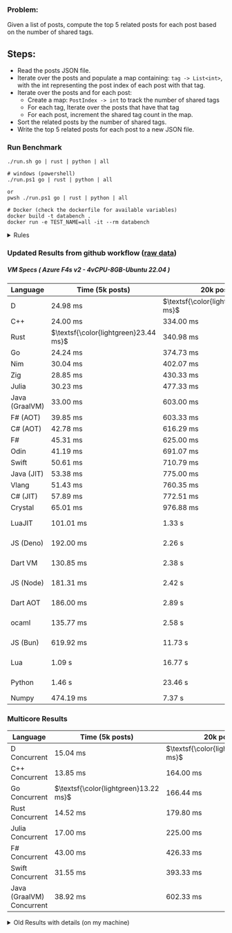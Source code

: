 ### Problem:

Given a list of posts, compute the top 5 related posts for each post based on the number of shared tags.

## Steps:

-   Read the posts JSON file.
-   Iterate over the posts and populate a map containing: `tag -> List<int>`, with the int representing the post index of each post with that tag.
-   Iterate over the posts and for each post:
    -   Create a map: `PostIndex -> int` to track the number of shared tags
    -   For each tag, Iterate over the posts that have that tag
    -   For each post, increment the shared tag count in the map.
-   Sort the related posts by the number of shared tags.
-   Write the top 5 related posts for each post to a new JSON file.

### Run Benchmark

```
./run.sh go | rust | python | all

# windows (powershell)
./run.ps1 go | rust | python | all

or
pwsh ./run.ps1 go | rust | python | all

# Docker (check the dockerfile for available variables)
docker build -t databench .
docker run -e TEST_NAME=all -it --rm databench
```

<details>
<summary> Rules </summary>

<h3>No:</h3>

-   FFI (including assembly inlining)
-   Unsafe code blocks
-   Custom benchmarking
-   Disabling runtime checks (bounds etc)
-   Specific hardware targeting
-   SIMD for single threaded solutions
-   Hardcoding number of posts
-   Lazy evaluation (Unless results are computed at runtime and timed)
-   Computation Caching

<h3>Must:</h3>

-   Support up to 100,000 posts
-   Parse json at runtime
-   Support up to 100 tags
-   Use a stable release of the compiler/runtime
-   Represent tags as strings
-   Be production ready
-   Use general purpose datastructures (not tailored for this benchmark)
</details>

### Updated Results from github workflow ([raw data](https://github.com/jinyus/related_post_gen/blob/main/raw_results.md))

##### VM Specs ( Azure F4s v2 - 4vCPU-8GB-Ubuntu 22.04 )

| Language       | Time (5k posts)                       | 20k posts                              | 60k posts                           | Total    |
| -------------- | ------------------------------------- | -------------------------------------- | ----------------------------------- | -------- |
| D | 24.98 ms | $\textsf{\color{lightgreen}315.52 ms}$ | $\textsf{\color{lightgreen}2.70 s}$ | 3.04 s |
| C++ | 24.00 ms | 334.00 ms | 2.95 s | 3.31 s |
| Rust | $\textsf{\color{lightgreen}23.44 ms}$ | 340.98 ms | 3.04 s | 3.40 s |
| Go | 24.24 ms | 374.73 ms | 3.28 s | 3.68 s |
| Nim | 30.04 ms | 402.07 ms | 3.56 s | 4.00 s |
| Zig | 28.85 ms | 430.33 ms | 3.84 s | 4.30 s |
| Julia | 30.23 ms | 477.33 ms | 4.22 s | 4.73 s |
| Java (GraalVM) | 33.00 ms | 603.00 ms | 4.21 s | 4.84 s |
| F# (AOT) | 39.85 ms | 603.33 ms | 5.20 s | 5.84 s |
| C# (AOT) | 42.78 ms | 616.29 ms | 5.42 s | 6.08 s |
| F# | 45.31 ms | 625.00 ms | 5.49 s | 6.16 s |
| Odin | 41.19 ms | 691.07 ms | 6.10 s | 6.84 s |
| Swift | 50.61 ms | 710.79 ms | 6.18 s | 6.94 s |
| Java (JIT) | 53.38 ms | 775.00 ms | 6.46 s | 7.29 s |
| Vlang | 51.43 ms | 760.35 ms | 6.66 s | 7.47 s |
| C# (JIT) | 57.89 ms | 772.51 ms | 6.77 s | 7.60 s |
| Crystal | 65.01 ms | 976.88 ms | 8.64 s | 9.69 s |
| LuaJIT | 101.01 ms | 1.33 s | 10.71 s | 12.13 s |
| JS (Deno) | 192.00 ms | 2.26 s | 20.03 s | 22.48 s |
| Dart VM | 130.85 ms | 2.38 s | 21.09 s | 23.60 s |
| JS (Node) | 181.31 ms | 2.42 s | 21.46 s | 24.07 s |
| Dart AOT | 186.00 ms | 2.89 s | 25.80 s | 28.87 s |
| ocaml | 135.77 ms | 2.58 s | 32.71 s | 35.42 s |
| JS (Bun) | 619.92 ms | 11.73 s | 109.05 s | 121.40 s |
| Lua | 1.09 s | 16.77 s | 149.91 s | 167.77 s |
| Python | 1.46 s | 23.46 s | 215.71 s | 240.64 s |
| Numpy | 474.19 ms | 7.37 s | OOM | N/A |

### Multicore Results

| Language       | Time (5k posts) | 20k posts        | 60k posts        | Total     |
| -------------- | --------------- | ---------------- | ---------------- | --------- |
| D Concurrent | 15.04 ms | $\textsf{\color{lightgreen}145.67 ms}$ | $\textsf{\color{lightgreen}1.16 s}$ | 1.32 s |
| C++ Concurrent | 13.85 ms | 164.00 ms | 1.38 s | 1.56 s |
| Go Concurrent | $\textsf{\color{lightgreen}13.22 ms}$ | 166.44 ms | 1.42 s | 1.60 s |
| Rust Concurrent | 14.52 ms | 179.80 ms | 1.57 s | 1.77 s |
| Julia Concurrent | 17.00 ms | 225.00 ms | 1.94 s | 2.19 s |
| F# Concurrent | 43.00 ms | 426.33 ms | 3.35 s | 3.82 s |
| Swift Concurrent | 31.55 ms | 393.33 ms | 3.46 s | 3.89 s |
| Java (GraalVM) Concurrent | 38.92 ms | 602.33 ms | 5.31 s | 5.95 s |

<details>
<summary> Old Results with details (on my machine) </summary>

| Language   | Processing Time | Total (+ I/O) | Details                                                                                                                                                                                                                                                                                         |
| ---------- | --------------- | ------------- | ----------------------------------------------------------------------------------------------------------------------------------------------------------------------------------------------------------------------------------------------------------------------------------------------- |
| Rust       | -               | 4.5s          | Initial                                                                                                                                                                                                                                                                                         |
| Rust v2    | -               | 2.60s         | Replace std HashMap with fxHashMap by [phazer99](https://www.reddit.com/r/rust/comments/16plgok/comment/k1rtr4x/?utm_source=share&utm_medium=web2x&context=3)                                                                                                                                   |
| Rust v3    | -               | 1.28s         | Preallocate and reuse map and unstable sort by [vdrmn](https://www.reddit.com/r/rust/comments/16plgok/comment/k1rzo7g/?utm_source=share&utm_medium=web2x&context=3) and [Darksonn](https://www.reddit.com/r/rust/comments/16plgok/comment/k1rzwdx/?utm_source=share&utm_medium=web2x&context=3) |
| Rust v4    | -               | 0.13s         | Use Post index as key instead of Pointer and Binary Heap by [RB5009](https://www.reddit.com/r/rust/comments/16plgok/comment/k1s5ea0/?utm_source=share&utm_medium=web2x&context=3)                                                                                                               |
| Rust v5    | 38ms            | 52ms          | Rm hashing from loop and use vec[count] instead of map[index]count by RB5009                                                                                                                                                                                                                    |
| Rust v6    | 23ms            | 36ms          | Optimized Binary Heap Ops by [scottlamb](https://github.com/jinyus/related_post_gen/pull/12)                                                                                                                                                                                                    |
| Rust Rayon | 9ms             | 22ms          | Parallelize by [masmullin2000](https://github.com/jinyus/related_post_gen/pull/4)                                                                                                                                                                                                               |
| Rust Rayon | 8ms             | 22ms          | Remove comparison out of hot loop                                                                                                                                                                                                                                                               |
| ⠀          | ⠀               | ⠀             | ⠀                                                                                                                                                                                                                                                                                               |
| Go         | -               | 1.5s          | Initial                                                                                                                                                                                                                                                                                         |
| Go v2      | -               | 80ms          | Add rust optimizations                                                                                                                                                                                                                                                                          |
| Go v3      | 56ms            | 70ms          | Use goccy/go-json                                                                                                                                                                                                                                                                               |
| Go v3      | 34ms            | 55ms          | Use generic binaryheap by [DrBlury](https://github.com/jinyus/related_post_gen/pull/7)                                                                                                                                                                                                          |
| Go v4      | 26ms            | 50ms          | Replace binary heap with custom priority queue                                                                                                                                                                                                                                                  |
| Go v5      | 20ms            | 43ms          | Remove comparison out of hot loop                                                                                                                                                                                                                                                               |
| Go Con     | 10ms            | 33ms          | Go concurrency by [tirprox](https://github.com/jinyus/related_post_gen/pull/17) and [DrBlury](https://github.com/jinyus/related_post_gen/pull/8)                                                                                                                                                |
| Go Con v2  | 5ms             | 29ms          | Use arena, use waitgroup, rm binheap by [DrBlury](https://github.com/jinyus/related_post_gen/pull/20)                                                                                                                                                                                           |
| ⠀          | ⠀               | ⠀             | ⠀                                                                                                                                                                                                                                                                                               |
| Python     | -               | 7.81s         | Initial                                                                                                                                                                                                                                                                                         |
| Python v2  | 1.35s           | 1.53s         | Add rust optimizations by [dave-andersen](https://github.com/jinyus/related_post_gen/pull/10)                                                                                                                                                                                                   |
| Numpy      | 0.57s           | 0.85s         | Numpy implementation by [Copper280z](https://github.com/jinyus/related_post_gen/pull/11)                                                                                                                                                                                                        |
| ⠀          | ⠀               | ⠀             | ⠀                                                                                                                                                                                                                                                                                               |
| Crystal    | 50ms            | 96ms          | Inital w/ previous optimizations                                                                                                                                                                                                                                                                |
| Crystal v2 | 33ms            | 72ms          | Replace binary heap with custom priority queue                                                                                                                                                                                                                                                  |
| ⠀          | ⠀               | ⠀             | ⠀                                                                                                                                                                                                                                                                                               |
| Odin       | 110ms           | 397ms         | Ported from golang code                                                                                                                                                                                                                                                                         |
| Odin v2    | 104ms           | 404ms         | Remove comparison out of hot loop                                                                                                                                                                                                                                                               |
| ⠀          | ⠀               | ⠀             | ⠀                                                                                                                                                                                                                                                                                               |
| Dart VM    | 125ms           | 530ms         | Ported from golang code                                                                                                                                                                                                                                                                         |
| Dart bin   | 274ms           | 360ms         | Compiled executable                                                                                                                                                                                                                                                                             |
| ⠀          | ⠀               | ⠀             | ⠀                                                                                                                                                                                                                                                                                               |
| Vlang      | 339ms           | 560ms         | Ported from golang code                                                                                                                                                                                                                                                                         |
| ⠀          | ⠀               | ⠀             | ⠀                                                                                                                                                                                                                                                                                               |
| Zig        | 80ms            | 110ms         | Provided by [akhildevelops](https://github.com/jinyus/related_post_gen/pull/30)                                                                                                                                                                                                                 |

</details>
